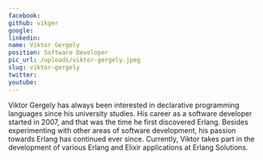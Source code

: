 ```yaml
---
facebook: 
github: vikger
google: 
linkedin: 
name: Viktor Gergely
position: Software Developer
pic_url: /uploads/viktor-gergely.jpeg
slug: viktor-gergely
twitter: 
youtube: 
---
```

<p>Viktor Gergely has always been interested in declarative programming languages since his university studies. His career as a software developer started in 2007, and that was the time he first discovered Erlang. Besides experimenting with other areas of software development, his passion towards Erlang has continued ever since. Currently, Viktor takes part in the development of various Erlang and Elixir applications at Erlang Solutions.</p>
